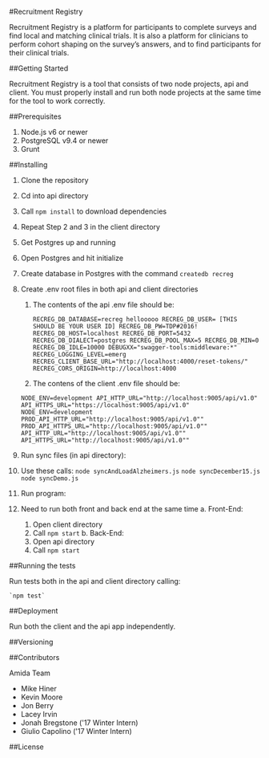 #Recruitment Registry

Recruitment Registry is a platform for participants to complete surveys and find local and matching clinical trials. It is also a platform for clinicians to perform cohort shaping on the survey’s answers, and to find participants for their clinical trials.

##Getting Started

Recruitment Registry is a tool that consists of two node projects, api and client. You must properly install and run both node projects at the same time for the tool to work correctly.

##Prerequisites

1. Node.js v6 or newer
2. PostgreSQL v9.4 or newer
3. Grunt

##Installing

1. Clone the repository
2. Cd into api directory
3. Call `npm install`  to download dependencies
4. Repeat Step 2 and 3 in the client directory
5. Get Postgres up and running
  1. Open Postgres and hit initialize
6. Create database in Postgres with the command `createdb recreg`
7. Create .env root files in both api and client directories
  	1. The contents of the api .env file should be:

	   `RECREG_DB_DATABASE=recreg
     hellooooo
      RECREG_DB_USER= [THIS SHOULD BE YOUR USER ID]
	    RECREG_DB_PW=TDP#2016!
	    RECREG_DB_HOST=localhost
	    RECREG_DB_PORT=5432
	    RECREG_DB_DIALECT=postgres
	    RECREG_DB_POOL_MAX=5
	    RECREG_DB_MIN=0
	    RECREG_DB_IDLE=10000
	    DEBUGXX="swagger-tools:middleware:*"
	    RECREG_LOGGING_LEVEL=emerg
	    RECREG_CLIENT_BASE_URL="http://localhost:4000/reset-tokens/"
	    RECREG_CORS_ORIGIN=http://localhost:4000
      `

    2. The contens of the client .env file should be:

   	 `NODE_ENV=development
  		API_HTTP_URL="http://localhost:9005/api/v1.0"
  		API_HTTPS_URL="https://localhost:9005/api/v1.0"
  		NODE_ENV=development
  		PROD_API_HTTP_URL="http://localhost:9005/api/v1.0""
  		PROD_API_HTTPS_URL="http://localhost:9005/api/v1.0""
  		API_HTTP_URL="http://localhost:9005/api/v1.0""
  		API_HTTPS_URL="http://localhost:9005/api/v1.0""`

8. Run sync files (in api directory):
  1. Use these calls:
          `node syncAndLoadAlzheimers.js`
          `node syncDecember15.js`
          `node syncDemo.js`
9. Run program:
  1. Need to run both front and back end at the same time
    a. Front-End:
      1. Open client directory
      2. Call `npm start`
    b. Back-End:
      1. Open api directory
      2. Call `npm start`

##Running the tests

Run tests both in the api and client directory calling:

    `npm test`

##Deployment

Run both the client and the api app independently.


##Versioning



##Contributors

Amida Team

- Mike Hiner
- Kevin Moore
- Jon Berry  
- Lacey Irvin
- Jonah Bregstone ('17 Winter Intern)
- Giulio Capolino ('17 Winter Intern)

##License
